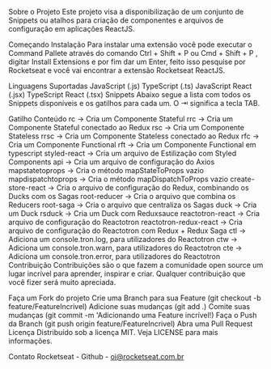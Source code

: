 
Sobre o Projeto
Este projeto visa a disponibilização de um conjunto de Snippets ou atalhos para criação de componentes e arquivos de configuração em aplicações ReactJS.

Começando
Instalação
Para instalar uma extensão você pode executar o Command Pallete através do comando Ctrl + Shift + P ou Cmd + Shift + P , digitar Install Extensions e por fim dar um Enter, feito isso pesquise por Rocketseat e você vai encontrar a extensão Rocketseat ReactJS.

Linguagens Suportadas
JavaScript (.js)
TypeScript (.ts)
JavaScript React (.jsx)
TypeScript React (.tsx)
Snippets
Abaixo segue a lista com todos os Snippets disponíveis e os gatilhos para cada um. O ⇥ significa a tecla TAB.

Gatilho	Conteúdo
rc →	Cria um Componente Stateful
rrc →	Cria um Componente Stateful conectado ao Redux
rsc →	Cria um Componente Stateless
rrsc →	Cria um Componente Stateless conectado ao Redux
rfc →	Cria um Componente Functional
rft →	Cria um Componente Functional em typescript
styled-react →	Cria um arquivo de Estilização com Styled Components
api →	Cria um arquivo de configuração do Axios
mapstatetoprops →	Cria o método mapStateToProps vazio
mapdispatchtoprops →	Cria o método mapDispatchToProps vazio
create-store-react →	Cria o arquivo de configuração do Redux, combinando os Ducks com os Sagas
root-reducer →	Cria o arquivo que combina os Reducers
root-saga →	Cria o arquivo que centraliza os Sagas
duck →	Cria um Duck
rsduck →	Cria um Duck com Reduxsauce
reactotron-react →	Cria arquivo de configuração do Reactotron
reactotron-redux-react →	Cria arquivo de configuração do Reactotron com Redux + Redux Saga
ctl →	Adiciona um console.tron.log, para utilizadores do Reactotron
ctw →	Adiciona um console.tron.warn, para utilizadores do Reactotron
cte →	Adiciona um console.tron.error, para utilizadores do Reactotron
Contribuição
Contribuições são o que fazem a comunidade open source um lugar incrível para aprender, inspirar e criar. Qualquer contribuição que você fizer será muito apreciada.

Faça um Fork do projeto
Crie uma Branch para sua Feature (git checkout -b feature/FeatureIncrivel)
Adicione suas mudanças (git add .)
Comite suas mudanças (git commit -m 'Adicionando uma Feature incrível!)
Faça o Push da Branch (git push origin feature/FeatureIncrivel)
Abra uma Pull Request
Licença
Distribuído sob a licença MIT. Veja LICENSE para mais informações.

Contato
Rocketseat - Github - oi@rocketseat.com.br